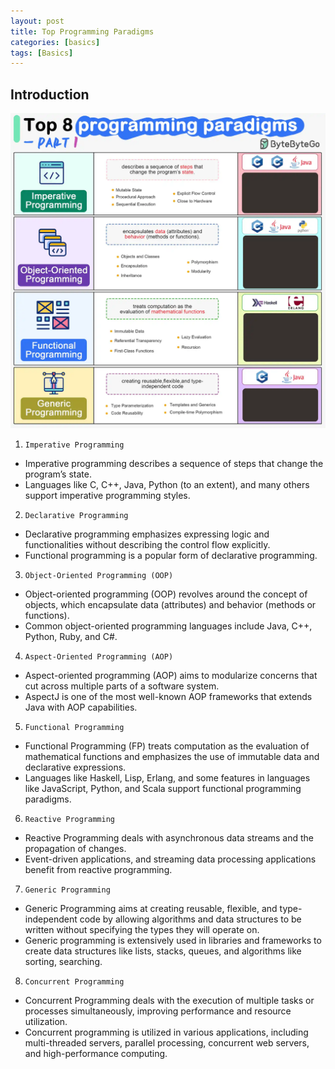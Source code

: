 ```yaml
---
layout: post
title: Top Programming Paradigms
categories: [basics]
tags: [Basics]
---
```


## Introduction 

![Top Programming Paradigms](/assets/img/basics/top-programming-paradigms.webp)


1. `Imperative Programming`
- Imperative programming describes a sequence of steps that change the program’s state. 
- Languages like C, C++, Java, Python (to an extent), and many others support imperative programming styles.

2. `Declarative Programming`
- Declarative programming emphasizes expressing logic and functionalities without describing the control flow explicitly. 
- Functional programming is a popular form of declarative programming.

3. `Object-Oriented Programming (OOP)`
- Object-oriented programming (OOP) revolves around the concept of objects, which encapsulate data (attributes) and behavior (methods or functions). 
- Common object-oriented programming languages include Java, C++, Python, Ruby, and C#.

4. `Aspect-Oriented Programming (AOP)`
- Aspect-oriented programming (AOP) aims to modularize concerns that cut across multiple parts of a software system. 
- AspectJ is one of the most well-known AOP frameworks that extends Java with AOP capabilities.

5. `Functional Programming`
- Functional Programming (FP) treats computation as the evaluation of mathematical functions and emphasizes the use of immutable data and declarative expressions.
- Languages like Haskell, Lisp, Erlang, and some features in languages like JavaScript, Python, and Scala support functional programming paradigms.

6. `Reactive Programming`
- Reactive Programming deals with asynchronous data streams and the propagation of changes. 
- Event-driven applications, and streaming data processing applications benefit from reactive programming.

7. `Generic Programming`
- Generic Programming aims at creating reusable, flexible, and type-independent code by allowing algorithms and data structures to be written without specifying the types they will operate on. 
- Generic programming is extensively used in libraries and frameworks to create data structures like lists, stacks, queues, and algorithms like sorting, searching.

8. `Concurrent Programming`
- Concurrent Programming deals with the execution of multiple tasks or processes simultaneously, improving performance and resource utilization. 
- Concurrent programming is utilized in various applications, including multi-threaded servers, parallel processing, concurrent web servers, and high-performance computing.

